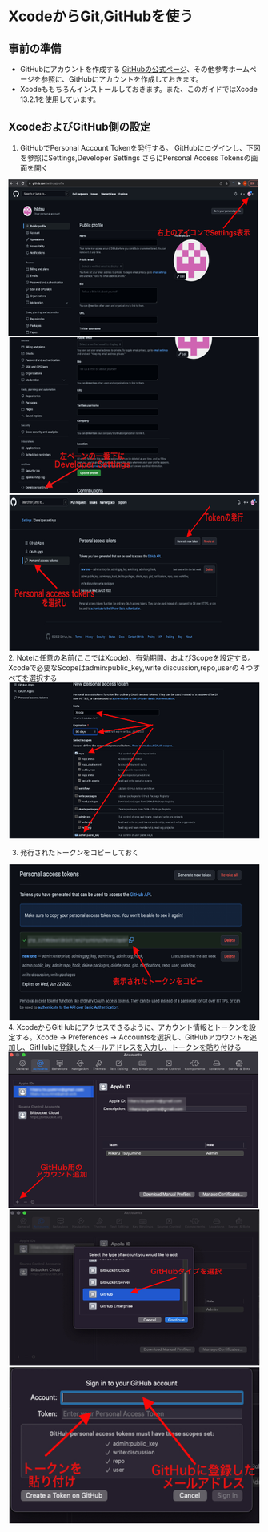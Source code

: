 
# XcodeからGit,GitHubを使う

## 事前の準備

 * GitHubにアカウントを作成する
 [GitHubの公式ページ](https://docs.github.com/ja/get-started/signing-up-for-github/signing-up-for-a-new-github-account)、その他参考ホームページを参照に、GitHubにアカウントを作成しておきます。
 * Xcodeももちろんインストールしておきます。また、このガイドではXcode 13.2.1を使用しています。

## XcodeおよびGitHub側の設定

1. GitHubでPersonal Account Tokenを発行する。 GitHubにログインし、下図を参照にSettings,Developer Settings さらにPersonal Access Tokensの画面を開く
<div align="center"><img src="git02.jpg" alt="git2" title="git2" width="500" height="312">&nbsp;<img src="git03.jpg" alt="git3" title="git2" width="500" height="312"></div>
<div align="center"><img src="git04.jpg" alt="git4" title="git4" width="500" height="312"> </div>  
2. Noteに任意の名前(ここではXcode)、有効期間、およびScopeを設定する。Xcodeで必要なScopeはadmin:public_key,write:discussion,repo,userの４つすべてを選択する
  
  
  
  <div align="center"><img src="git05.jpg" alt="git4" title="git4" width="500" height="312"> </div>                 
  
       
3. 発行されたトークンをコピーしておく
<div align="center"><img src="git06.jpg" alt="git6" title="git6" width="500" height="312"> </div>  
4. XcodeからGitHubにアクセスできるように、アカウント情報とトークンを設定する。Xcode -> Preferences -> Accountsを選択し、GitHubアカウントを追加し、GitHubに登録したメールアドレスを入力し、トークンを貼り付ける


<div align="center"><img src="git07.jpg" alt="git7" title="git7" width="500" height="312">&nbsp;<img src="git08.jpg" alt="git8" title="git8" width="500" height="312"> </div> 

<div align="center"><img src="git09.jpg" alt="git9" title="git9" width="500" height="312"> </div> 



